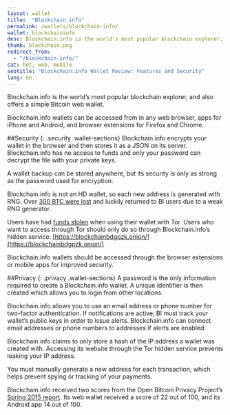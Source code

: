 ```yaml
---
layout: wallet
title:  "Blockchain.info"
permalink: /wallets/blockchain-info/
wallet: blockchaininfo
desc: Blockchain.info is the world's most popular blockchain explorer, but also offers a simple Bitcoin wallet for Android, iOS, and the web.
thumb: blockchain.png
redirect_from:
  - "/blockchain-info/"
cat: hot, web, mobile
seotitle: "Blockchain.info Wallet Review: Features and Security"
lang: en
---
```

Blockchain.info is the world’s most popular blockchain explorer, and also offers a simple Bitcoin web wallet.

Blockchain.info wallets can be accessed from in any web browser, apps for iPhone and Android, and browser extensions for Firefox and Chrome.

##Security
{: .security .wallet-sections}
Blockchain.info encrypts your wallet in the browser and then stores it as a JSON on its server.  Blockchain.info has no access to funds and only your password can decrypt the file with your private keys.

A wallet backup can be stored anywhere, but its security is only as strong as the password used for encryption.

Blockchain.info is not an HD wallet, so each new address is generated with RNG. Over [300 BTC were lost](http://www.coinsetter.com/bitcoin-news/2014/12/14/300-bitcoins-swept-blockchain-info-wallets-1992) and luckily returned to BI users due to a weak RNG generator.

Users have had [funds stolen](http://www.bitcoinaffiliatenetwork.com/blog/bryan/how-hackers-used-tor-to-rob-blockchain-info-and-localbitcoins-users/) when using their wallet with Tor. Users who want to access through Tor should only do so through Blockchain.info’s hidden service: [https://blockchainbdgpzk.onion/](https://blockchainbdgpzk.onion/)

Blockchain.info wallets should be accessed through the browser extensions or mobile apps for improved security.

##Privacy
{: .privacy .wallet-sections}
A password is the only information required to create a Blockchain.info wallet. A unique identifier is then created which allows you to login from other locations.

Blockchain.info allows you to use an email address or phone number for two-factor authentication. If notifications are active, BI must track your wallet’s public keys in order to issue alerts. Blockchain.info can connect email addresses or phone numbers to addresses if alerts are enabled.

Blockchain.info claims to only store a hash of the IP address a wallet was created with. Accessing its website through the Tor hidden service prevents leaking your IP address.

You must manually generate a new address for each transaction, which helps prevent spying or tracking of your payments.

Blockchain.info received two scores from the Open Bitcoin Privacy Project’s [Spring 2015 report](http://openbitcoinprivacyproject.org/2015/05/spring-2015-wallet-privacy-rating-report/). Its web wallet received a score of 22 out of 100, and its Android app 14 out of 100.